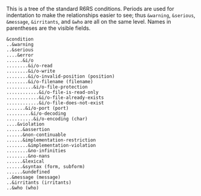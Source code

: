 This is a tree of the standard R6RS conditions.
Periods are used for indentation to make the relationships easier to see;
thus `&warning`, `&serious`, `&message`, `&irritants`, and `&who`
are all on the same level.
Names in parentheses are the visible fields.

```
&condition
..&warning
..&serious
....&error
......&i/o
........&i/o-read
........&i/o-write
........&i/o-invalid-position (position)
........&i/o-filename (filename)
..........&i/o-file-protection
............&i/o-file-is-read-only
............&i/o-file-already-exists
............&i/o-file-does-not-exist
.......&i/o-port (port)
.........&i/o-decoding
..........&i/o-encoding (char)
....&violation
......&assertion
......&non-continuable
......&implementation-restriction
........&implementation-violation
........&no-infinities
........&no-nans
......&lexical
......&syntax (form, subform)
......&undefined
..&message (message)
..&irritants (irritants)
..&who (who)
```
